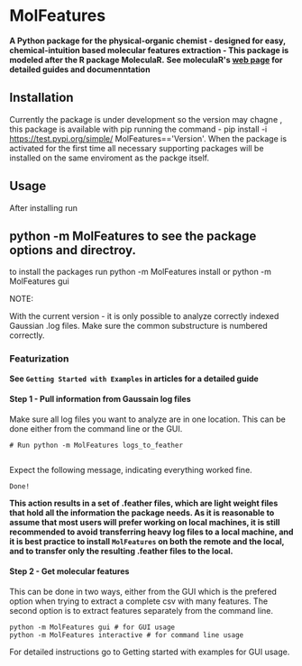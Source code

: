 
# MolFeatures

**A Python package for the physical-organic chemist - designed for easy, chemical-intuition based molecular features extraction - This package is modeled after the R package MoleculaR.**
**See moleculaR's [web page](https://barkais.github.io/) for detailed guides and  documenntation**

## Installation
Currently the package is under development so the version may chagne , this package is available with pip running the command - pip install -i https://test.pypi.org/simple/ MolFeatures=='Version'.
When the package is activated for the first time all necessary supporting packages will be installed on the same enviroment as the  packge itself. 

## Usage

After installing run  
## python -m MolFeatures to see the package options and directroy.
to install the packages run python -m MolFeatures install or python -m MolFeatures gui

NOTE:

With the current version - it is only possible to analyze correctly indexed Gaussian .log files.
Make sure the common substructure is numbered correctly.

### Featurization

**See `Getting Started with Examples` in articles for a detailed guide**

#### Step 1 - Pull information from Gaussain log files

Make sure all log files you want to analyze are in one location. 
This can be done either from the command line or the GUI.
```
# Run python -m MolFeatures logs_to_feather
 
```
Expect the following message, indicating everything worked fine. 

`Done!`

**This action results in a set of .feather files, which are light weight files that hold all the information the package needs. As it is reasonable to assume that most users will prefer working on local machines, it is still recommended to avoid transferring heavy log files to a local machine, and it is best practice to install `MolFeatures` on both the remote and the local, and to transfer only the resulting .feather files to the local.**
 

#### Step 2 - Get molecular features

This can be done in two ways, either from the GUI which is the prefered option when trying to extract a complete csv with many features.
The second option is to extract features separately from the command line.

 ```
python -m MolFeatures gui # for GUI usage 
python -m MolFeatures interactive # for command line usage

```
For detailed instructions go to Getting started with examples for GUI usage.


